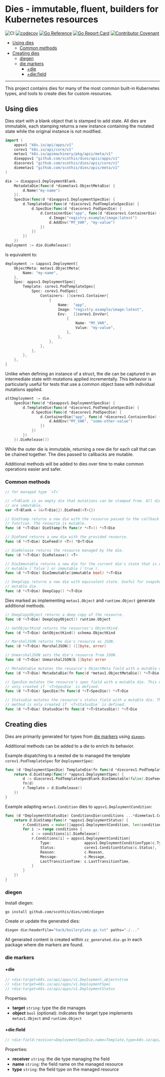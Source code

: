 # Dies - immutable, fluent, builders for Kubernetes resources <!-- omit in toc -->

![CI](https://github.com/scothis/dies/workflows/CI/badge.svg?branch=main)
[![codecov](https://codecov.io/gh/scothis/dies/branch/main/graph/badge.svg?token=vyXLcPBdV3)](https://codecov.io/gh/scothis/dies)
[![Go Reference](https://pkg.go.dev/badge/github.com/scothis/dies.svg)](https://pkg.go.dev/github.com/scothis/dies)
[![Go Report Card](https://goreportcard.com/badge/github.com/scothis/dies)](https://goreportcard.com/report/github.com/scothis/dies)
[![Contributor Covenant](https://img.shields.io/badge/Contributor%20Covenant-2.1-4baaaa.svg)](CODE_OF_CONDUCT.md)

- [Using dies](#using-dies)
	- [Common methods](#common-methods)
- [Creating dies](#creating-dies)
	- [diegen](#diegen)
	- [die markers](#die-markers)
		- [+die](#die)
		- [+die:field](#diefield)

---

This project contains dies for many of the most common built-in Kubernetes types, and tools to create dies for custom resources.

## Using dies

Dies start with a blank object that is stamped to add state. All dies are immutable, each stamping returns a new instance containing the mutated state while the original instance is not modified.

```go
import (
	appsv1 "k8s.io/api/apps/v1"
	corev1 "k8s.io/api/core/v1"
	metav1 "k8s.io/apimachinery/pkg/apis/meta/v1"
	dieappsv1 "github.com/scothis/dies/apis/apps/v1"
	diecorev1 "github.com/scothis/dies/apis/core/v1"
	diemetav1 "github.com/scothis/dies/apis/meta/v1"
)
```

```go
die := dieappsv1.DeploymentBlank.
	MetadataDie(func(d *diemetav1.ObjectMetaDie) {
		d.Name("my-name")
	}).
	SpecDie(func(d *dieappsv1.DeploymentSpecDie) {
		d.TemplateDie(func(d *diecorev1.PodTemplateSpecDie) {
			d.SpecDie(func(d *diecorev1.PodSpecDie) {
				d.ContainerDie("app", func(d *diecorev1.ContainerDie) {
					d.Image("registry.example/image:latest")
					d.AddEnv("MY_VAR", "my-value")
				})
			})
		})
	})
deployment := die.DieRelease()
```

Is equivalent to:

```go
deployment := &appsv1.Deployment{
	ObjectMeta: metav1.ObjectMeta{
		Name: "my-name",
	},
	Spec: appsv1.DeploymentSpec{
		Template: corev1.PodTemplateSpec{
			Spec: corev1.PodSpec{
				Containers: []corev1.Container{
					{
						Name:  "app",
						Image: "registry.example/image:latest",
						Env:   []corev1.EnvVar{
							{
								Name: "MY_VAR",
								Value: "my-value",
                            },
						},
					},
				},
			},
		},
	},
}
```

Unlike when defining an instance of a struct, the die can be captured in an intermediate state with mutations applied incrementally. This behavior is particularly useful for tests that use a common object base with individual mutations applied.

```go
altDeployment := die.
	SpecDie(func(d *dieappsv1.DeploymentSpecDie) {
		d.TemplateDie(func(d *diecorev1.PodTemplateSpecDie) {
			d.SpecDie(func(d *diecorev1.PodSpecDie) {
				d.ContainerDie("app", func(d *diecorev1.ContainerDie) {
					d.AddEnv("MY_VAR", "some-other-value")
				})
			})
		})
	}).DieRelease())
```

While the outer die is immutable, returning a new die for each call that can be chained together. The dies passed to callbacks are mutable.

Additional methods will be added to dies over time to make common operations easier and safer.

### Common methods

```go
// for managed type `<T>`

// <T>Blank is an empty die that mutations can be stamped from. All die blanks
// are immutable.
var <T>Blank = (&<T>Die{}).DieFeed(<T>{})

// DieStamp returns a new die with the resource passed to the callback
// function. The resource is mutable.
func (d *<T>Die) DieStamp(fn func(r *<T>)) *<T>Die

// DieFeed returns a new die with the provided resource.
func (d *<T>Die) DieFeed(r <T>) *D<T>Die

// DieRelease returns the resource managed by the die.
func (d *<T>Die) DieRelease() <T>

// DieImmutable returns a new die for the current die's state that is either
// mutable (`false`) or immutable (`true`). 
func (d *<T>Die) DieImmutable(immutable bool) *<T>Die

// DeepCopy returns a new die with equivalent state. Useful for snapshotting a
// mutable die.
func (d *<T>Die) DeepCopy() *<T>Die
```

Dies marked as implementing `metav1.Object` and `runtime.Object`  generate
additional methods.

```go
// DeepCopyObject returns a deep copy of the resource.
func (d *<T>Die) DeepCopyObject() runtime.Object

// GetObjectKind returns the resources's ObjectKind.
func (d *<T>Die) GetObjectKind() schema.ObjectKind

// MarshalJSON returns the die's resource as JSON.
func (d *<T>Die) MarshalJSON() ([]byte, error)

// UnmarshalJSON sets the die's resource from JSON.
func (d *<T>Die) UnmarshalJSON(b []byte) error

// MetadataDie mutates the resource's ObjectMeta field with a mutable die.
func (d *<T>Die) MetadataDie(fn func(d *metav1.ObjectMetaDie)) *<T>Die

// SpecDie mutates the resource's spec field with a mutable die. This method is
// only created if `<T>SpecDie` is defined.
func (d *<T>Die) SpecDie(fn func(d *<T>SpecDie)) *<T>Die

// StatusDie mutates the resource's status field with a mutable die. This
// method is only created if `<T>StatusDie` is defined.
func (d *<T>Die) StatusDie(fn func(d *<T>StatusDie)) *<T>Die
```

## Creating dies

Dies are primarily generated for types from [die markers](#die-markers) using
[`diegen`](#diegen).

Additional methods can be added to a die to enrich its behavior.

Example dispatching to a nested die to managed the template
`corev1.PodTemplateSpec` for `DeploymentSpec`:

```go
func (d *DeploymentSpecDie) TemplateDie(fn func(d *diecorev1.PodTemplateSpecDie)) *DeploymentSpecDie {
	return d.DieStamp(func(r *appsv1.DeploymentSpec) {
		d := diecorev1.PodTemplateSpecBlank.DieImmutable(false).DieFeed(r.Template)
		fn(d)
		r.Template = d.DieRelease()
	})
}
```

Example adapting `metav1.Condition` dies to `appsv1.DeploymentCondition`:

```go
func (d *DeploymentStatusDie) ConditionsDie(conditions ...*diemetav1.ConditionDie) *DeploymentStatusDie {
	return d.DieStamp(func(r *appsv1.DeploymentStatus) {
		r.Conditions = make([]appsv1.DeploymentCondition, len(conditions))
		for i := range conditions {
			c := conditions[i].DieRelease()
			r.Conditions[i] = appsv1.DeploymentCondition{
				Type:               appsv1.DeploymentConditionType(c.Type),
				Status:             corev1.ConditionStatus(c.Status),
				Reason:             c.Reason,
				Message:            c.Message,
				LastTransitionTime: c.LastTransitionTime,
			}
		}
	})
}
```

### diegen

Install diegen:

```sg
go install github.com/scothis/dies/cmd/diegen
```

Create or update the generated dies:

```sh
diegen die:headerFile="hack/boilerplate.go.txt" paths="./..."
```

All generated content is created within `zz_generated.die.go` in each package where die markers are found.

### die markers

#### +die

```go
// +die:target=k8s.io/api/apps/v1.Deployment,object=true
// +die:target=k8s.io/api/apps/v1.DeploymentSpec
// +die:target=k8s.io/api/apps/v1.DeploymentStatus
```

Properties:
- **target** `string`: type the die manages
- **object** `bool` (optional): indicates the target type implements `metav1.Object` and `runtime.Object`

#### +die:field

```go
// +die:field:receiver=DeploymentSpecDie,name=Template,type=k8s.io/api/core/v1.PodTemplateSpec
```

Properties:
- **receiver** `string`: the die type managing the field
- **name** `string`: the field name on the managed resource
- **type** `string`: the field type on the managed resource
